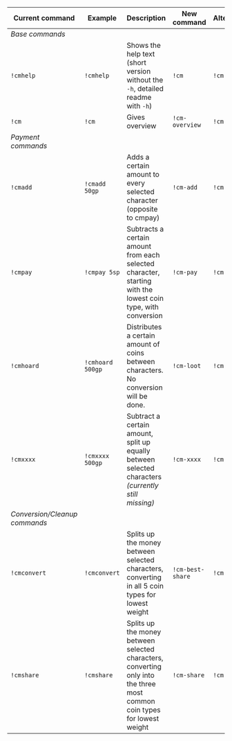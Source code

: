 | Current command               | Example          | Description                                                                                                              | New command      | Alternative | Example              | Example 2       |
|-------------------------------|------------------|--------------------------------------------------------------------------------------------------------------------------|------------------|-------------|----------------------|----------------|
| *Base commands*               |                  |                                                                                                                          |                  |             |                      |                |
| `!cmhelp`                     | `!cmhelp`        | Shows the help text (short version without the `-h`, detailed readme with `-h`)                                                                                                      | `!cm`            | `!cm -h`    | `!cm`                | `!cm -h`       |
| `!cm`                           | `!cm`              | Gives overview                                                                                                           | `!cm-overview`   | `!cm -o`    | `!cm-overview`       | `!cm -o`       |
| *Payment commands*            |                  |                                                                                                                          |                |           |                    |             |
| `!cmadd`                      | `!cmadd 50gp`    | Adds a certain amount to every selected character (opposite to cmpay)                                                    | `!cm-add`        | `!cm -a`    | `!cm-add 50gp`       | `!cm -a 50gp`  |
| `!cmpay`                      | `!cmpay 5sp`     | Subtracts a certain amount from each selected character, starting with the lowest coin type, with conversion             | `!cm-pay`        | `!cm -p`    | `!cm-pay 5sp`        | `!cm -p 5sp`   |
| `!cmhoard`                    | `!cmhoard 500gp` | Distributes a certain amount of coins between characters. No conversion will be done.                                    | `!cm-loot`   | `!cm -l`    | `!cm-loot 500gp` | `!cm -l 500gp` |
| `!cmxxxx`                     | `!cmxxxx 500gp`  | Subtract a certain amount, split up equally between selected characters *(currently still missing)*                                                  | `!cm-xxxx`       | `!cm -x`    | `!cm-xxxx 500gp`     | `!cm -x 500gp` |
| *Conversion/Cleanup commands* |                  |                                                                                                                          |                  |             |                      |                |
| `!cmconvert`                  | `!cmconvert`     | Splits up the money between selected characters, converting in all 5 coin types for lowest weight                        | `!cm-best-share` | `!cm -bs`   | `!cm-best-share`     | `!cm -bs`      |
| `!cmshare`                    | `!cmshare`       | Splits up the money between selected characters, converting only into the three most common coin types for lowest weight | `!cm-share`      | `!cm -s`    | `!cm-share`          | `!cm -s`       |